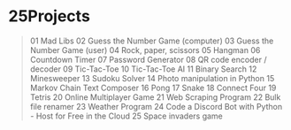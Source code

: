 # 25Projects

> 01 Mad Libs
> 02 Guess the Number Game (computer)
> 03 Guess the Number Game (user)
> 04 Rock, paper, scissors
> 05 Hangman
> 06 Countdown Timer
> 07 Password Generator
> 08 QR code encoder / decoder
> 09 Tic-Tac-Toe
> 10 Tic-Tac-Toe AI
> 11 Binary Search
> 12 Minesweeper
> 13 Sudoku Solver
> 14 Photo manipulation in Python
> 15 Markov Chain Text Composer
> 16 Pong
> 17 Snake
> 18 Connect Four
> 19 Tetris
> 20 Online Multiplayer Game
> 21 Web Scraping Program
> 22 Bulk file renamer
> 23 Weather Program
> 24 Code a Discord Bot with Python - Host for Free in the Cloud
> 25 Space invaders game